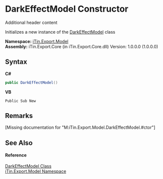 # DarkEffectModel Constructor 
Additional header content 

Initializes a new instance of the <a href="14892ee7-bedb-15af-9c88-4f5ae17fd389">DarkEffectModel</a> class

**Namespace:**&nbsp;<a href="ef57ffcc-e95e-b212-5a46-9aa6f5a3511f">iTin.Export.Model</a><br />**Assembly:**&nbsp;iTin.Export.Core (in iTin.Export.Core.dll) Version: 1.0.0.0 (1.0.0.0)

## Syntax

**C#**<br />
``` C#
public DarkEffectModel()
```

**VB**<br />
``` VB
Public Sub New
```


## Remarks
\[Missing <remarks> documentation for "M:iTin.Export.Model.DarkEffectModel.#ctor"\]

## See Also


#### Reference
<a href="14892ee7-bedb-15af-9c88-4f5ae17fd389">DarkEffectModel Class</a><br /><a href="ef57ffcc-e95e-b212-5a46-9aa6f5a3511f">iTin.Export.Model Namespace</a><br />